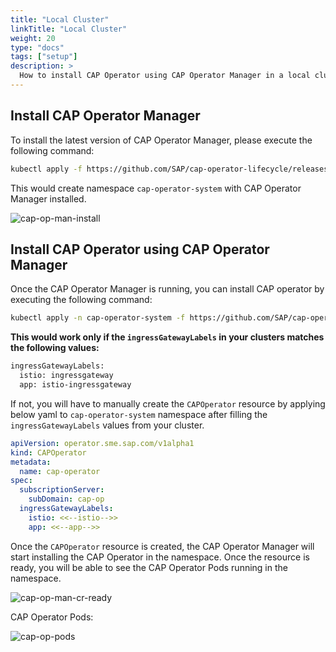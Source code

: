 ```yaml
---
title: "Local Cluster"
linkTitle: "Local Cluster"
weight: 20
type: "docs"
tags: ["setup"]
description: >
  How to install CAP Operator using CAP Operator Manager in a local cluster
---
```


## Install CAP Operator Manager
To install the latest version of CAP Operator Manager, please execute the following command:

```bash
kubectl apply -f https://github.com/SAP/cap-operator-lifecycle/releases/download/manager%2Fv0.0.1/manager_manifest.yaml
```

This would create namespace `cap-operator-system` with CAP Operator Manager installed. 

![cap-op-man-install](/cap-operator-lifecycle/img/cap-op-man-install.png)
## Install CAP Operator using CAP Operator Manager
Once the CAP Operator Manager is running, you can install CAP operator by executing the following command:

```bash
kubectl apply -n cap-operator-system -f https://github.com/SAP/cap-operator-lifecycle/releases/download/manager%2Fv0.0.1/manager_default_CR.yaml
```
**This would work only if the `ingressGatewayLabels` in your clusters matches the following values:**

```bash
ingressGatewayLabels:
  istio: ingressgateway
  app: istio-ingressgateway
```

If not, you will have to manually create the `CAPOperator` resource by applying below yaml to `cap-operator-system` namespace after filling the `ingressGatewayLabels` values from your cluster.

```yaml
apiVersion: operator.sme.sap.com/v1alpha1
kind: CAPOperator
metadata:
  name: cap-operator
spec:
  subscriptionServer:
    subDomain: cap-op
  ingressGatewayLabels:
    istio: <<--istio-->>
    app: <<--app-->>
```
Once the `CAPOperator` resource is created, the CAP Operator Manager will start installing the CAP Operator in the namespace. Once the resource is ready, you will be able to see the CAP Operator Pods running in the namespace.

![cap-op-man-cr-ready](/cap-operator-lifecycle/img/cap-op-man-cr-ready.png)

CAP Operator Pods:

![cap-op-pods](/cap-operator-lifecycle/img/cap-op-pods.png)